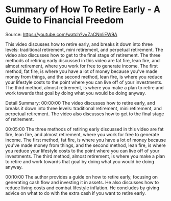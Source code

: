 # Summary of How To Retire Early - A Guide to Financial Freedom

Source: https://youtube.com/watch?v=ZaCNnliEW9A

This video discusses how to retire early, and breaks it down into three levels: traditional retirement, mini retirement, and perpetual retirement. The video also discusses how to get to the final stage of retirement. The three methods of retiring early discussed in this video are fat fire, lean fire, and almost retirement, where you work for free to generate income. The first method, fat fire, is where you have a lot of money because you've made money from things, and the second method, lean fire, is where you reduce your lifestyle costs to the point where you can live off of your investments. The third method, almost retirement, is where you make a plan to retire and work towards that goal by doing what you would be doing anyway.

Detail Summary: 
00:00:00
The video discusses how to retire early, and breaks it down into three levels: traditional retirement, mini retirement, and perpetual retirement. The video also discusses how to get to the final stage of retirement.

00:05:00
The three methods of retiring early discussed in this video are fat fire, lean fire, and almost retirement, where you work for free to generate income. The first method, fat fire, is where you have a lot of money because you've made money from things, and the second method, lean fire, is where you reduce your lifestyle costs to the point where you can live off of your investments. The third method, almost retirement, is where you make a plan to retire and work towards that goal by doing what you would be doing anyway.

00:10:00
The author provides a guide on how to retire early, focusing on generating cash flow and investing it in assets. He also discusses how to reduce living costs and combat lifestyle inflation. He concludes by giving advice on what to do with the extra cash if you want to retire early.

